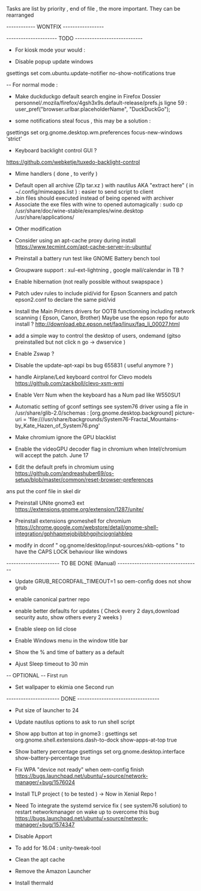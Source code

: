 Tasks are list by priority , end of file ,  the more important.
They can be rearranged

------------ WONTFIX -----------------


--------------------- TODO ----------------------------
*  For kiosk mode your would : 

- Disable popup update windows 

gsettings set com.ubuntu.update-notifier no-show-notifications true


-- For normal mode : 


- Make duckduckgo default search engine in Firefox
    Dossier personnel/.mozila/firefox/4gsh3x9s.default-release/prefs.js
        ligne 59 : user_pref("browser.urlbar.placeholderName", "DuckDuckGo");

- some notifications steal focus , this  may be a solution  : 

gsettings set org.gnome.desktop.wm.preferences focus-new-windows 'strict'


* Keyboard backlight control GUI ? 

https://github.com/webketje/tuxedo-backlight-control


* Mime handlers ( done , to verify ) 

- Default open all archive (ZIp tar.xz ) with nautilus AKA "extract here" ( in ~/.config/mimeapps.list ) : easier to send script to client
- .bin files should executed instead of being opened with archiver
- Associate the exe files with wine to opened automagically : sudo cp /usr/share/doc/wine-stable/examples/wine.desktop /usr/share/applications/

* Other modification 


- Consider using an apt-cache proxy during install https://www.tecmint.com/apt-cache-server-in-ubuntu/

- Preinstall a battery run test like GNOME Battery bench tool

- Groupware support : xul-ext-lightning , google mail/calendar in TB  ?

- Enable hibernation (not really possible without swapspace )

- Patch udev rules to include pid/vid for Epson Scanners and patch epson2.conf to declare the same pid/vid

- Install the Main Printers drivers for OOTB functionning including network scanning ( Epson, Canon, Brother)
Maybe use the epson repo for auto install ? http://download.ebz.epson.net/faq/linux/faq_li_00027.html

- add a simple way to control the desktop of users, ondemand (gitso preinstalled but not click n go -> dwservice ) 

- Enable Zswap ?

- Disable the update-apt-xapi bs bug 655831 ( useful anymore ? )

- handle Airplane/Led keyboard control for Clevo models https://github.com/zackboll/clevo-xsm-wmi

- Enable Verr Num when the keyboard has a Num pad like W550SU1

- Automatic setting of gconf settings see system76 driver using a file in /usr/share/glib-2.0/schemas : [org.gnome.desktop.background]
picture-uri = 'file:///usr/share/backgrounds/System76-Fractal_Mountains-by_Kate_Hazen_of_System76.png'



- Make chromium ignore the GPU blacklist

- Enable the videoGPU decoder flag in chromium when Intel/chromium will accept the patch. June 17

- Edit the default prefs in chromium using https://github.com/andreashuber69/os-setup/blob/master/common/reset-browser-preferences

ans put the conf file in skel dir 

- Preinstall UNite gnome3 ext https://extensions.gnome.org/extension/1287/unite/

- Preinstall extensions gnomeshell for chromium https://chrome.google.com/webstore/detail/gnome-shell-integration/gphhapmejobijbbhgpjhcjognlahblep 

- modify in dconf " og.gnome/desktop/input-sources/xkb-options " to have the CAPS LOCK behaviour like windows



---------------------- TO BE DONE (Manual) ----------------------------------


- Update GRUB_RECORDFAIL_TIMEOUT=1 so oem-config does not show grub
- enable canonical partner repo
- enable better defaults for updates ( Check every 2 days,download  security auto, show others every 2 weeks )
- Enable sleep on lid close
- Enable Windows menu in the window title bar

- Show the % and time of battery as a default
- Ajust Sleep timeout to 30 min

-- OPTIONAL --
First run 
- Set wallpaper to ekimia one
Second run

---------------------- DONE ----------------------------------

- Put size of launcher to 24

- Update nautilus options to ask to run shell script

- Show app button at top in gnome3 : gsettings set org.gnome.shell.extensions.dash-to-dock show-apps-at-top true

- Show battery percentage gsettings set org.gnome.desktop.interface show-battery-percentage true

- Fix WPA "device not ready" when oem-config finish https://bugs.launchpad.net/ubuntu/+source/network-manager/+bug/1576024
- Install TLP project ( to be tested ) -> Now in Xenial Repo ! 
- Need To integrate the systemd service fix ( see system76 solution) to restart networkmanager on wake up to overcome this bug 
https://bugs.launchpad.net/ubuntu/+source/network-manager/+bug/1574347
- Disable Apport
- To add for 16.04 : unity-tweak-tool
- Clean the apt cache
- Remove the Amazon Launcher
- Install thermald

